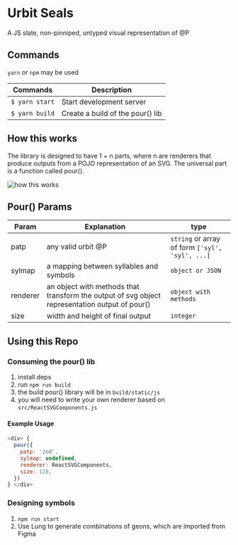 # Urbit Seals
A JS slate, non-pinniped, untyped visual representation of @P

## Commands
`yarn` or `npm` may be used

|Commands              | Description                                   |
| -------------------- | --------------------------------------------- |
|`$ yarn start`        | Start development server                      |
|`$ yarn build`        | Create a build of the pour() lib              |

## How this works
The library is designed to have 1 + n parts, where n are renderers that produce outputs from a POJO representation of an SVG. The universal part is a function called pour().

![how this works](https://github.com/urbit/avatars/blob/master/docs/high-level-flow.png?raw=true)

## Pour() Params
|Param     | Explanation                                                                                    | type                                                |
| ---------| -----------------------------------------------------------------------------------------------|-----------------------------------------------------|
|patp      | any valid urbit @P                                                                             | `string` or array of form `['syl', 'syl', ...]`     |
|sylmap    | a mapping between syllables and symbols                                                        | `object or JSON`                                    |
|renderer  | an object with methods that transform the output of svg object representation output of pour() | `object with methods`                               |
|size      | width and height of final output                                                               | `integer`                                           |

## Using this Repo

### Consuming the pour() lib
 1. install deps
 2. run `npm run build`
 3. the build pour() library will be in `build/static/js`
 4. you will need to write your own renderer based on `src/ReactSVGComponents.js`

#### Example Usage

 ```js
 <div> {
   pour({
     patp: 'zod',
     sylmap: undefined,
     renderer: ReactSVGComponents,
     size: 128,
   })
 } </div>

 ```

### Designing symbols
  1. `npm run start`
  2. Use Lung to generate combinations of geons, which are imported from Figma
